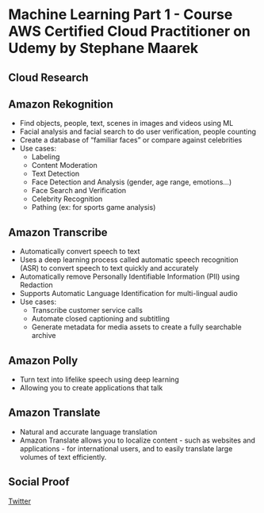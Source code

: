 
# Machine Learning Part 1 - Course AWS Certified Cloud Practitioner on Udemy by Stephane Maarek

## Cloud Research
## Amazon Rekognition
- Find objects, people, text, scenes in images and videos using ML
- Facial analysis and facial search to do user verification, people counting
- Create a database of “familiar faces” or compare against celebrities
- Use cases:
	- Labeling
	- Content Moderation
	- Text Detection
	- Face Detection and Analysis (gender, age range, emotions…)
	- Face Search and Verification
	- Celebrity Recognition
	- Pathing (ex: for sports game analysis)

## Amazon Transcribe
- Automatically convert speech to text
- Uses a deep learning process called automatic speech recognition (ASR) to convert speech to text quickly and accurately
- Automatically remove Personally Identifiable Information (PII) using Redaction
- Supports Automatic Language Identification for multi-lingual audio
- Use cases:
	- Transcribe customer service calls
	- Automate closed captioning and subtitling
	- Generate metadata for media assets to create a fully searchable archive

## Amazon Polly
- Turn text into lifelike speech using deep learning
- Allowing you to create applications that talk

## Amazon Translate
- Natural and accurate language translation
- Amazon Translate allows you to localize content - such as websites and applications - for international users, and to easily translate large volumes of text efficiently.

## Social Proof

[Twitter](https://twitter.com/silvyameliaa_/status/1633336601312137216)
